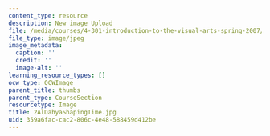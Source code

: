```yaml
---
content_type: resource
description: New image Upload
file: /media/courses/4-301-introduction-to-the-visual-arts-spring-2007/359a6faccac2806c4e48588459d412be_2AlDahyaShapingTime.jpg
file_type: image/jpeg
image_metadata:
  caption: ''
  credit: ''
  image-alt: ''
learning_resource_types: []
ocw_type: OCWImage
parent_title: thumbs
parent_type: CourseSection
resourcetype: Image
title: 2AlDahyaShapingTime.jpg
uid: 359a6fac-cac2-806c-4e48-588459d412be
---
```

